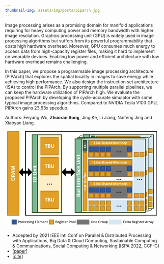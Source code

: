 ```yaml
---
thumbnail-img: assets/img/posts/piparch.jpg
---
```

Image processing arises as a promising domain for manifold applications requiring for heavy computing power and memory bandwidth with higher image resolution. Graphics processing unit (GPU) is widely used in image processing algorithms but suffers from its powerful programmability that costs high hardware overhead. Moreover, GPU consumes much energy to access data from high-capacity register files, making it hard to implement on wearable devices. Enabling low power and efficient architecture with low hardware overhead remains challenging.

In this paper, we propose a programmable image processing architecture (PIPArch) that explores the spatial locality in images to save energy while achieving high performance. We also design the instruction set architecture (ISA) to control the PIPArch. By supporting multiple parallel pipelines, we can keep the hardware utilization of PIPArch high. We evaluate the proposed PIPArch by developing the cycle-accurate simulator with some typical image processing algorithms. Compared to NVIDIA Tesla V100 GPU, PIPArch gains 23.63x speedup.

Authors: Feiyang Wu, **Zhuoran Song**, Jing Ke, Li Jiang, Naifeng Jing and Xiaoyao Liang.

![piparch](/assets/img/posts/piparch.jpg)

* Accepted by 2021 IEEE Intl Conf on Parallel & Distributed Processing with Applications, Big Data & Cloud Computing, Sustainable Computing & Communications, Social Computing & Networking (ISPA 2022, CCF-C)
* [[paper]](https://ieeexplore.ieee.org/abstract/document/9644888/)
* [[cite]](https://scholar.googleusercontent.com/scholar.bib?q=info:gYcee5FhPCUJ:scholar.google.com/&output=citation&scisdr=CgVK0WDnEPjT2KLplys:AAGBfm0AAAAAYjPvjystlhPn7uSHaGjSe30xRxIn3WYV&scisig=AAGBfm0AAAAAYjPvj36vXmywTB5v5eiQQNRBfhivNfsC&scisf=4&ct=citation&cd=-1&hl=zh-CN)